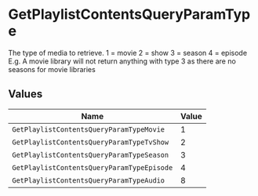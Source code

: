 # GetPlaylistContentsQueryParamType

The type of media to retrieve.
1 = movie
2 = show
3 = season
4 = episode
E.g. A movie library will not return anything with type 3 as there are no seasons for movie libraries



## Values

| Name                                       | Value                                      |
| ------------------------------------------ | ------------------------------------------ |
| `GetPlaylistContentsQueryParamTypeMovie`   | 1                                          |
| `GetPlaylistContentsQueryParamTypeTvShow`  | 2                                          |
| `GetPlaylistContentsQueryParamTypeSeason`  | 3                                          |
| `GetPlaylistContentsQueryParamTypeEpisode` | 4                                          |
| `GetPlaylistContentsQueryParamTypeAudio`   | 8                                          |